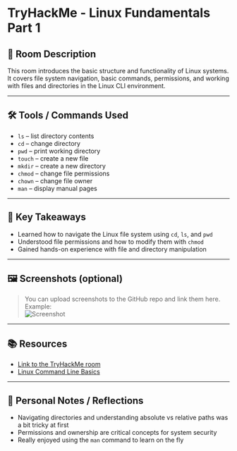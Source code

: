 # TryHackMe - Linux Fundamentals Part 1

## 🧠 Room Description
This room introduces the basic structure and functionality of Linux systems. It covers file system navigation, basic commands, permissions, and working with files and directories in the Linux CLI environment.

---

## 🛠️ Tools / Commands Used
- `ls` – list directory contents  
- `cd` – change directory  
- `pwd` – print working directory  
- `touch` – create a new file  
- `mkdir` – create a new directory  
- `chmod` – change file permissions  
- `chown` – change file owner  
- `man` – display manual pages

---

## 📝 Key Takeaways
- Learned how to navigate the Linux file system using `cd`, `ls`, and `pwd`  
- Understood file permissions and how to modify them with `chmod`  
- Gained hands-on experience with file and directory manipulation

---

## 🖼️ Screenshots (optional)
> You can upload screenshots to the GitHub repo and link them here.  
Example:  
![Screenshot](./images/linux-fundamentals-part1.png)

---

## 📚 Resources
- [Link to the TryHackMe room](https://tryhackme.com/room/linuxfundamentalspart1)
- [Linux Command Line Basics](https://ryanstutorials.net/linuxtutorial/)

---

## 🧠 Personal Notes / Reflections
- Navigating directories and understanding absolute vs relative paths was a bit tricky at first  
- Permissions and ownership are critical concepts for system security  
- Really enjoyed using the `man` command to learn on the fly
